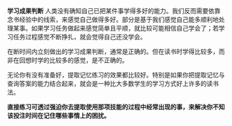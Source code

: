 **学习成果判断**
人类没有确知自己已把某件事学得多好的能力。我们反而需要依靠念书经验中的线索，来感觉自己做得多好。部分是基于我们感觉自己能多顺利地处理某事。如果学习任务做起来感觉简单且平顺，就比较可能相信自己学会了；若学习任务过程感觉不断挣扎，就会觉得自己还没学会。

在断时间内立刻做出的学习成果判断，通常是正确的。但在读书时学得比较多，而非在回想时学的比较多的感觉，是不正确的。

无论你有没有准备好，提取记忆练习的效果都比较好。特别是如果你把提取记忆与查询答案的能力结合起来，就会是一种比大多数学生的学习方式好上许多的读书法。


**直接练习可透过强迫你去提取使用那项技能的过程中经常出现的事，来解决你不知该投注时间在记住哪些事情上的困扰。**